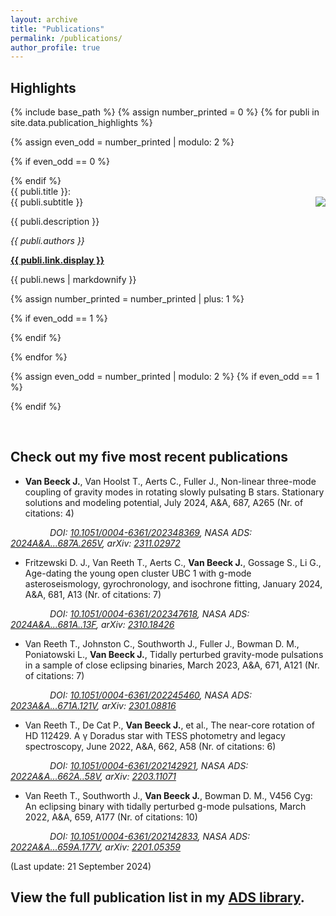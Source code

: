 ```yaml
---
layout: archive
title: "Publications"
permalink: /publications/
author_profile: true
---
```


## Highlights

{% include base_path %}
{% assign number_printed = 0 %}
{% for publi in site.data.publication_highlights %}

{% assign even_odd = number_printed | modulo: 2 %}

{% if even_odd == 0 %}
<div class="row">
{% endif %}

<div class="col-sm-6 clearfix">
  <div class="well">
    <pubtit>{{ publi.title }}:<br>{{ publi.subtitle }}</pubtit>
    <img src="{{ base_path }}/images/publication_highlights/{{ publi.image }}" class="img-responsive" max-width="75%" height="auto" style="padding: inherit; margin: auto; float: right;" />
    <p>{{ publi.description }}</p>
    <p><em>{{ publi.authors }}</em></p>
    <p><strong><a href="{{ publi.link.url }}" target="_blank">{{ publi.link.display }}</a></strong></p>
    <p>{{ publi.news | markdownify }}</p>
  </div>
</div>

{% assign number_printed = number_printed | plus: 1 %}

{% if even_odd == 1 %}
</div>
{% endif %}

{% endfor %}

{% assign even_odd = number_printed | modulo: 2 %}
{% if even_odd == 1 %}
</div>
{% endif %}

<p> &nbsp; </p>

## Check out my five most recent publications

+ **Van Beeck J.**, Van Hoolst T., Aerts C., Fuller J., Non-linear three-mode coupling of gravity modes in rotating slowly pulsating B stars. Stationary solutions and modeling potential, July 2024, A&A, 687, A265 (Nr. of citations: 4)

&nbsp;&nbsp;&nbsp;&nbsp;&nbsp;&nbsp;&nbsp;&nbsp;&nbsp;&nbsp;&nbsp;&nbsp;&nbsp;&nbsp;&nbsp;&nbsp;*DOI: <a href="https://doi.org/10.1051/0004-6361/202348369">10.1051/0004-6361/202348369</a>, NASA ADS: <a href="https://ui.adsabs.harvard.edu/abs/2024A&A...687A.265V">2024A&A...687A.265V</a>, arXiv: <a href="https://arxiv.org/abs/2311.02972">2311.02972</a>*

+ Fritzewski D. J., Van Reeth T., Aerts C., **Van Beeck J.**, Gossage S., Li G., Age-dating the young open cluster UBC 1 with g-mode asteroseismology, gyrochronology, and isochrone fitting, January 2024, A&A, 681, A13 (Nr. of citations: 7)

&nbsp;&nbsp;&nbsp;&nbsp;&nbsp;&nbsp;&nbsp;&nbsp;&nbsp;&nbsp;&nbsp;&nbsp;&nbsp;&nbsp;&nbsp;&nbsp;*DOI: <a href="https://doi.org/10.1051/0004-6361/202347618">10.1051/0004-6361/202347618</a>, NASA ADS: <a href="https://ui.adsabs.harvard.edu/abs/2024A&A...681A..13F">2024A&A...681A..13F</a>, arXiv: <a href="https://arxiv.org/abs/2310.18426">2310.18426</a>*

+ Van Reeth T., Johnston C., Southworth J., Fuller J., Bowman D. M., Poniatowski L., **Van Beeck J.**, Tidally perturbed gravity-mode pulsations in a sample of close eclipsing binaries, March 2023, A&A, 671, A121 (Nr. of citations: 7)

&nbsp;&nbsp;&nbsp;&nbsp;&nbsp;&nbsp;&nbsp;&nbsp;&nbsp;&nbsp;&nbsp;&nbsp;&nbsp;&nbsp;&nbsp;&nbsp;*DOI: <a href="https://doi.org/10.1051/0004-6361/202245460">10.1051/0004-6361/202245460</a>, NASA ADS: <a href="https://ui.adsabs.harvard.edu/abs/2023A&A...671A.121V">2023A&A...671A.121V</a>, arXiv: <a href="https://arxiv.org/abs/2301.08816">2301.08816</a>*

+ Van Reeth T., De Cat P., **Van Beeck J.**, et al., The near-core rotation of HD 112429. A γ Doradus star with TESS photometry and legacy spectroscopy, June 2022, A&A, 662, A58 (Nr. of citations: 6)

&nbsp;&nbsp;&nbsp;&nbsp;&nbsp;&nbsp;&nbsp;&nbsp;&nbsp;&nbsp;&nbsp;&nbsp;&nbsp;&nbsp;&nbsp;&nbsp;*DOI: <a href="https://doi.org/10.1051/0004-6361/202142921">10.1051/0004-6361/202142921</a>, NASA ADS: <a href="https://ui.adsabs.harvard.edu/abs/2022A&A...662A..58V">2022A&A...662A..58V</a>, arXiv: <a href="https://arxiv.org/abs/2203.11071">2203.11071</a>*

+ Van Reeth T., Southworth J., **Van Beeck J.**, Bowman D. M., V456 Cyg: An eclipsing binary with tidally perturbed g-mode pulsations, March 2022, A&A, 659, A177 (Nr. of citations: 10)

&nbsp;&nbsp;&nbsp;&nbsp;&nbsp;&nbsp;&nbsp;&nbsp;&nbsp;&nbsp;&nbsp;&nbsp;&nbsp;&nbsp;&nbsp;&nbsp;*DOI: <a href="https://doi.org/10.1051/0004-6361/202142833">10.1051/0004-6361/202142833</a>, NASA ADS: <a href="https://ui.adsabs.harvard.edu/abs/2022A&A...659A.177V">2022A&A...659A.177V</a>, arXiv: <a href="https://arxiv.org/abs/2201.05359">2201.05359</a>*


(Last update: 21 September 2024)

## View the full publication list in my [ADS library](https://ui.adsabs.harvard.edu/public-libraries/mrBh0XAqRuqabcPXhidMUA).

<!-- {% if author.googlescholar %}
  You can also find my articles on <u><a href="{{author.googlescholar}}">my Google Scholar profile</a>.</u>
{% endif %}

{% include base_path %}

{% for post in site.publications reversed %}
  {% include archive-single.html %}
{% endfor %} -->
